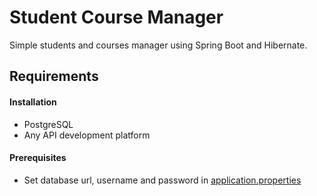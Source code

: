 # Student Course Manager
Simple students and courses manager using Spring Boot and Hibernate.

## Requirements
#### Installation
+ PostgreSQL
+ Any API development platform
#### Prerequisites  
+ Set database url, username and password in [application.properties](/src/main/resources/application.properties)    
